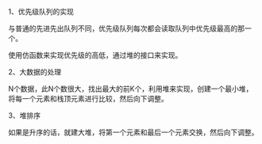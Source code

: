 1、优先级队列的实现

与普通的先进先出队列不同，优先级队列每次都会读取队列中优先级最高的那一个。

使用仿函数来实现优先级的高低，通过堆的接口来实现。

2、大数据的处理

N个数据，此N个数很大，找出最大的前K个，利用堆来实现，创建一个最小堆，将每一个元素和栈顶元素进行比较，然后向下调整。

3、堆排序

如果是升序的话，就建大堆，将第一个元素和最后一个元素交换，然后向下调整。